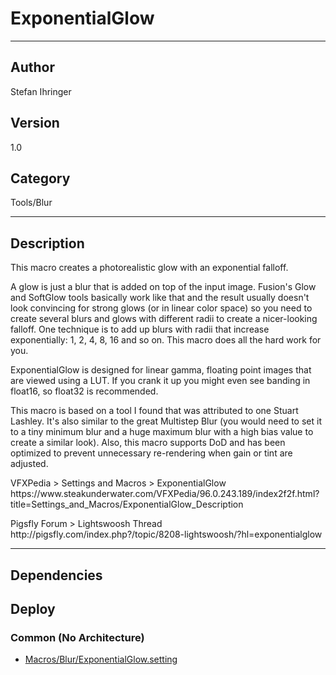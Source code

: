 # ExponentialGlow
___

## Author
Stefan Ihringer

## Version
1.0

## Category
Tools/Blur

___

## Description
<p>This macro creates a photorealistic glow with an exponential falloff.</p>

<p>A glow is just a blur that is added on top of the input image. Fusion's Glow and SoftGlow tools basically work like that and the result usually doesn't look convincing for strong glows (or in linear color space) so you need to create several blurs and glows with different radii to create a nicer-looking falloff. One technique is to add up blurs with radii that increase exponentially: 1, 2, 4, 8, 16 and so on. This macro does all the hard work for you.</p>

<p>ExponentialGlow is designed for linear gamma, floating point images that are viewed using a LUT. If you crank it up you might even see banding in float16, so float32 is recommended.</p>

<p>This macro is based on a tool I found that was attributed to one Stuart Lashley. It's also similar to the great Multistep Blur (you would need to set it to a tiny minimum blur and a huge maximum blur with a high bias value to create a similar look). Also, this macro supports DoD and has been optimized to prevent unnecessary re-rendering when gain or tint are adjusted.</p>

<p>VFXPedia &gt; Settings and Macros &gt; ExponentialGlow<br>
https://www.steakunderwater.com/VFXPedia/96.0.243.189/index2f2f.html?title=Settings_and_Macros/ExponentialGlow_Description</p>

<p>Pigsfly Forum &gt; Lightswoosh Thread<br>
http://pigsfly.com/index.php?/topic/8208-lightswoosh/?hl=exponentialglow</p>


___

## Dependencies

## Deploy

### Common (No Architecture)

<ul>
<li><a href="https://gitlab.com/WeSuckLess/Reactor/-/blob/master/Atoms/com.StefanIhringer.ExponentialGlow/Macros/Blur/ExponentialGlow.setting?ref_type=heads">Macros/Blur/ExponentialGlow.setting</a></li>
</ul>
